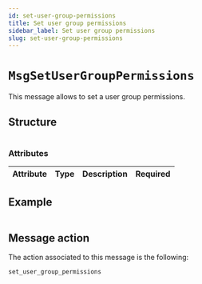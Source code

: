 ```yaml
---
id: set-user-group-permissions
title: Set user group permissions
sidebar_label: Set user group permissions
slug: set-user-group-permissions
---
```


# `MsgSetUserGroupPermissions`
This message allows to set a user group permissions.

## Structure
````json

````

### Attributes
| Attribute | Type | Description | Required |
| :-------: | :----: | :-------- | :------- |

## Example
````json

````

## Message action
The action associated to this message is the following:
```
set_user_group_permissions
```